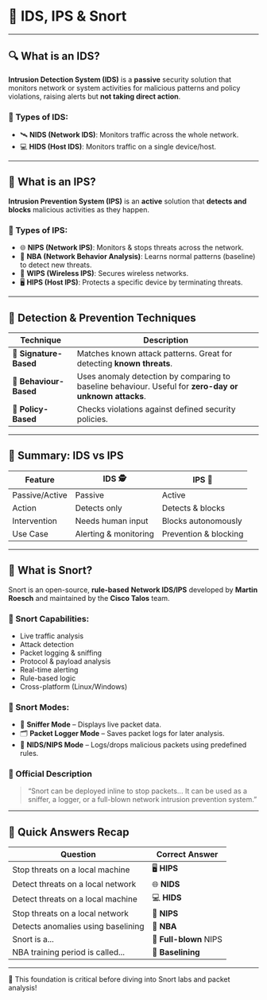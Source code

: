 # 🐷 IDS, IPS & Snort

---

## 🔍 What is an IDS?

**Intrusion Detection System (IDS)** is a **passive** security solution that monitors network or system activities for malicious patterns and policy violations, raising alerts but **not taking direct action**.

### 🧭 Types of IDS:
- 🛰️ **NIDS (Network IDS)**: Monitors traffic across the whole network.
- 💻 **HIDS (Host IDS)**: Monitors traffic on a single device/host.

---

## 🛑 What is an IPS?

**Intrusion Prevention System (IPS)** is an **active** solution that **detects and blocks** malicious activities as they happen.

### 🔐 Types of IPS:
- 🌐 **NIPS (Network IPS)**: Monitors & stops threats across the network.
- 🧠 **NBA (Network Behavior Analysis)**: Learns normal patterns (baseline) to detect new threats.
- 📡 **WIPS (Wireless IPS)**: Secures wireless networks.
- 🖥️ **HIPS (Host IPS)**: Protects a specific device by terminating threats.

---

## 🧪 Detection & Prevention Techniques

| Technique        | Description |
|------------------|-------------|
| 🧬 **Signature-Based** | Matches known attack patterns. Great for detecting **known threats**. |
| 🧠 **Behaviour-Based** | Uses anomaly detection by comparing to baseline behaviour. Useful for **zero-day or unknown attacks**. |
| 📜 **Policy-Based** | Checks violations against defined security policies. |

---

## 🧾 Summary: IDS vs IPS

| Feature  | IDS 🕵️ | IPS 🚫 |
|----------|--------|--------|
| Passive/Active | Passive | Active |
| Action | Detects only | Detects & blocks |
| Intervention | Needs human input | Blocks autonomously |
| Use Case | Alerting & monitoring | Prevention & blocking |

---

## 🐗 What is Snort?

Snort is an open-source, **rule-based** **Network IDS/IPS** developed by **Martin Roesch** and maintained by the **Cisco Talos** team.

### 🔧 Snort Capabilities:
- Live traffic analysis
- Attack detection
- Packet logging & sniffing
- Protocol & payload analysis
- Real-time alerting
- Rule-based logic
- Cross-platform (Linux/Windows)

### 🧰 Snort Modes:
- 👀 **Sniffer Mode** – Displays live packet data.
- 🗂️ **Packet Logger Mode** – Saves packet logs for later analysis.
- 🧱 **NIDS/NIPS Mode** – Logs/drops malicious packets using predefined rules.

### 📄 Official Description
> “Snort can be deployed inline to stop packets... It can be used as a sniffer, a logger, or a full-blown network intrusion prevention system.”

---

## 🧠 Quick Answers Recap

| Question | Correct Answer |
|---------|----------------|
| Stop threats on a local machine | 🖥️ **HIPS** |
| Detect threats on a local network | 🌐 **NIDS** |
| Detect threats on a local machine | 💻 **HIDS** |
| Stop threats on a local network | 🔐 **NIPS** |
| Detects anomalies using baselining | 🧠 **NBA** |
| Snort is a... | 🚀 **Full-blown** NIPS |
| NBA training period is called... | 🧪 **Baselining** |

---

🎯 This foundation is critical before diving into Snort labs and packet analysis!
